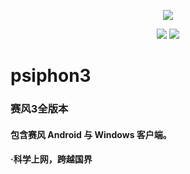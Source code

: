 <p align="center">
  <img src="https://github.com/JimHans/psiphon3/blob/master/banner.jpg?raw=true">
  </p>
<p align="center">
 
 <img src="https://img.shields.io/badge/Version-143-red.svg?style=flat-square">
<img src="https://img.shields.io/badge/language-中文-green.svg?style=flat-square">
</p>

# psiphon3 
### 赛风3全版本
#### 包含赛风 Android 与 Windows 客户端。
#### ·科学上网，跨越国界
